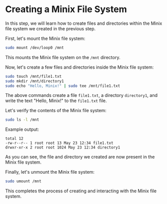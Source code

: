 # Creating a Minix File System

In this step, we will learn how to create files and directories within the Minix file system we created in the previous step.

First, let's mount the Minix file system:

```bash
sudo mount /dev/loop0 /mnt
```

This mounts the Minix file system on the `/mnt` directory.

Now, let's create a few files and directories inside the Minix file system:

```bash
sudo touch /mnt/file1.txt
sudo mkdir /mnt/directory1
sudo echo "Hello, Minix!" | sudo tee /mnt/file1.txt
```

The above commands create a file `file1.txt`, a directory `directory1`, and write the text "Hello, Minix!" to the `file1.txt` file.

Let's verify the contents of the Minix file system:

```bash
sudo ls -l /mnt
```

Example output:

```
total 12
-rw-r--r-- 1 root root 13 May 23 12:34 file1.txt
drwxr-xr-x 2 root root 1024 May 23 12:34 directory1
```

As you can see, the file and directory we created are now present in the Minix file system.

Finally, let's unmount the Minix file system:

```bash
sudo umount /mnt
```

This completes the process of creating and interacting with the Minix file system.

